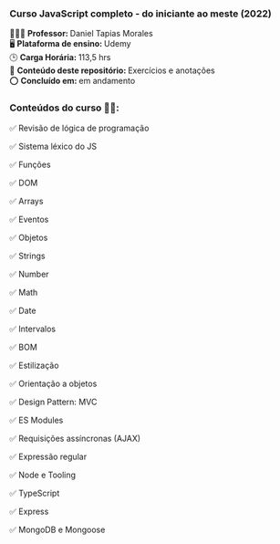 ### Curso JavaScript completo - do iniciante ao meste (2022)

👨🏻‍🏫 <strong> Professor: </strong> Daniel Tapias Morales
<br>
🖥️ <strong> Plataforma de ensino: </strong> Udemy 
<br>
🕒 <strong> Carga Horária: </strong> 113,5 hrs
<br>
📒 <strong> Conteúdo deste repositório: </strong> Exercícios e anotações 
<br>
⭕ <strong> Concluído em: </strong> em andamento
<br> 


### Conteúdos do curso 👩‍💻:

✅ Revisão de lógica de programação

✅ Sistema léxico do JS

✅ Funções 

✅ DOM

✅ Arrays

✅ Eventos

✅ Objetos

✅ Strings

✅ Number

✅ Math

✅ Date

✅ Intervalos 

✅ BOM

✅ Estilização 

✅ Orientação a objetos 

✅ Design Pattern: MVC

✅ ES Modules 

✅ Requisições assíncronas (AJAX)

✅ Expressão regular 

✅ Node e Tooling 

✅ TypeScript 

✅ Express

✅ MongoDB e Mongoose 
